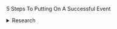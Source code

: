5 Steps To Putting On A Successful Event
<details>
- <summary>Research</summary>
  -  Define your goals and objectives
  - Outline what your event will entail, and check it is feasible
  - Determine your audience
  - Create a timeline
  - Develop a budget
</details>
